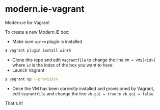 # modern.ie-vagrant

Modern.ie for Vagrant 

To create a new Modern.IE box:

   * Make sure `winrm` plugin is installed
   ```bash
   $ vagrant plugin install winrm
   ```
   * Clone this repo and edit `Vagrantfile` to change the line `VM = VMS[<id>]` where `id` is the index of the box you want to have
   * Launch Vagrant 
   ```bash
   $ vagrant up --provision
   ```
   * Once the VM has been correctly installed and provisioned by Vagrant, edit `Vagrantfile` and change the line `vb.gui = true` to `vb.gui = false`.
   
That's it!
   
